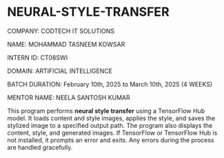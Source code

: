 # NEURAL-STYLE-TRANSFER

COMPANY: CODTECH IT SOLUTIONS

NAME: MOHAMMAD TASNEEM KOWSAR

INTERN ID: CT08SWI

DOMAIN: ARTIFICIAL INTELLIGENCE

BATCH DURATION: February 10th, 2025 to March 10th, 2025 (4 WEEKS)

MENTOR NAME: NEELA SANTOSH KUMAR

This program performs **neural style transfer** using a TensorFlow Hub model. It loads content and style images, applies the style, and saves the stylized image to a specified output path. The program also displays the content, style, and generated images. If TensorFlow or TensorFlow Hub is not installed, it prompts an error and exits. Any errors during the process are handled gracefully.
